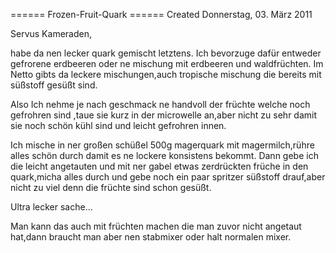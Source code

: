 
====== Frozen-Fruit-Quark ======
Created Donnerstag, 03. März 2011

Servus Kameraden,

habe da nen lecker quark gemischt letztens. Ich bevorzuge dafür entweder gefrorene erdbeeren oder ne mischung mit erdbeeren und waldfrüchten.
Im Netto gibts da leckere mischungen,auch tropische mischung die bereits mit süßstoff gesüßt sind.

Also Ich nehme je nach geschmack ne handvoll der früchte welche noch gefrohren sind ,taue sie kurz in der microwelle an,aber nicht zu sehr damit sie noch schön kühl sind und leicht gefrohren innen.

Ich mische in ner großen schüßel 500g magerquark mit magermilch,rühre alles schön durch damit es ne lockere konsistens bekommt.
Dann gebe ich die leicht angetauten und mit ner gabel etwas zerdrückten früche in den quark,micha alles durch und gebe noch ein paar spritzer süßstoff drauf,aber nicht zu viel denn die früchte sind schon gesüßt.

Ultra lecker sache...

Man kann das auch mit früchten machen die man zuvor nicht angetaut hat,dann braucht man aber nen stabmixer oder halt normalen mixer.

